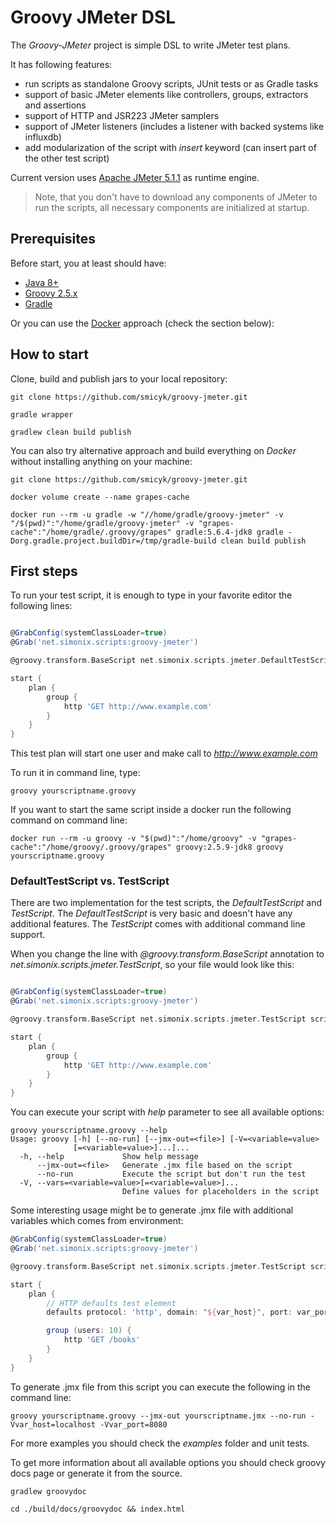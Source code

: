 # Groovy JMeter DSL

The *Groovy-JMeter* project is simple DSL to write JMeter test plans.

It has following features:
 - run scripts as standalone Groovy scripts, JUnit tests or as Gradle tasks
 - support of basic JMeter elements like controllers, groups, extractors and assertions
 - support of HTTP and JSR223 JMeter samplers
 - support of JMeter listeners (includes a listener with backed systems like influxdb)
 - add modularization of the script with *insert* keyword (can insert part of the other test script)
 
 Current version uses [Apache JMeter 5.1.1](https://archive.apache.org/dist/jmeter/binaries/) as runtime engine.
 
 > Note, that you don't have to download any components of JMeter to run the scripts, all necessary components are initialized at startup. 

## Prerequisites

Before start, you at least should have:

- [Java 8+](https://openjdk.java.net/)
- [Groovy 2.5.x](https://groovy.apache.org/download.html)
- [Gradle](https://gradle.org/releases/)

Or you can use the [Docker](https://www.docker.com/) approach (check the section below):

## How to start

Clone, build and publish jars to your local repository:

``` shell script
git clone https://github.com/smicyk/groovy-jmeter.git

gradle wrapper

gradlew clean build publish
```

You can also try alternative approach and build everything on *Docker* without installing anything on your machine:

```
git clone https://github.com/smicyk/groovy-jmeter.git

docker volume create --name grapes-cache

docker run --rm -u gradle -w "//home/gradle/groovy-jmeter" -v "/$(pwd)":"/home/gradle/groovy-jmeter" -v "grapes-cache":"/home/gradle/.groovy/grapes" gradle:5.6.4-jdk8 gradle -Dorg.gradle.project.buildDir=/tmp/gradle-build clean build publish
```

## First steps

To run your test script, it is enough to type in your favorite editor the following lines:

``` groovy

@GrabConfig(systemClassLoader=true)
@Grab('net.simonix.scripts:groovy-jmeter')

@groovy.transform.BaseScript net.simonix.scripts.jmeter.DefaultTestScript script

start {
    plan {
        group {
            http 'GET http://www.example.com'
        }
    }
}
```

This test plan will start one user and make call to *http://www.example.com*

To run it in command line, type:

``` shell script
groovy yourscriptname.groovy
``` 
If you want to start the same script inside a docker run the following command on command line:

``` shell script
docker run --rm -u groovy -v "$(pwd)":"/home/groovy" -v "grapes-cache":"/home/groovy/.groovy/grapes" groovy:2.5.9-jdk8 groovy yourscriptname.groovy
```

### DefaultTestScript vs. TestScript

There are two implementation for the test scripts, the *DefaultTestScript* and *TestScript*. The *DefaultTestScript* is very basic and doesn't have any additional features. The *TestScript* comes with additional command line support.

When you change the line with *@groovy.transform.BaseScript* annotation to *net.simonix.scripts.jmeter.TestScript*, so your file would look like this:

``` groovy

@GrabConfig(systemClassLoader=true)
@Grab('net.simonix.scripts:groovy-jmeter')

@groovy.transform.BaseScript net.simonix.scripts.jmeter.TestScript script

start {
    plan {
        group {
            http 'GET http://www.example.com'
        }
    }
}
```

You can execute your script with *help* parameter to see all available options:
``` shell script
groovy yourscriptname.groovy --help
Usage: groovy [-h] [--no-run] [--jmx-out=<file>] [-V=<variable=value>
              [=<variable=value>]...]...
  -h, --help             Show help message
      --jmx-out=<file>   Generate .jmx file based on the script
      --no-run           Execute the script but don't run the test
  -V, --vars=<variable=value>[=<variable=value>]...
                         Define values for placeholders in the script
```
Some interesting usage might be to generate .jmx file with additional variables which comes from environment:
``` groovy
@GrabConfig(systemClassLoader=true)
@Grab('net.simonix.scripts:groovy-jmeter')

@groovy.transform.BaseScript net.simonix.scripts.jmeter.TestScript script

start {
    plan {
        // HTTP defaults test element
        defaults protocol: 'http', domain: "${var_host}", port: var_port

        group (users: 10) {
            http 'GET /books'
        }
    }
}
```
To generate .jmx file from this script you can execute the following in the command line:
``` shell script
groovy yourscriptname.groovy --jmx-out yourscriptname.jmx --no-run -Vvar_host=localhost -Vvar_port=8080
```

For more examples you should check the *examples* folder and unit tests.

To get more information about all available options you should check groovy docs page or generate it from the source.
``` shell script
gradlew groovydoc

cd ./build/docs/groovydoc && index.html
```